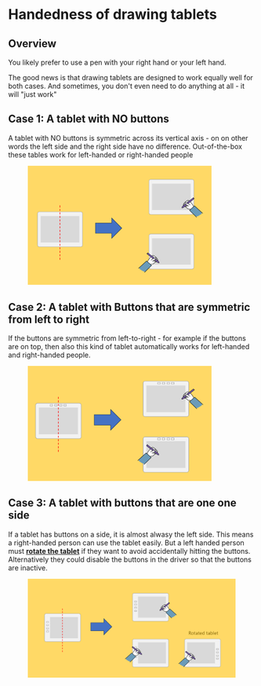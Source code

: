 # Handedness of drawing tablets



## Overview

You likely prefer to use a pen with your right hand or your left hand.

The good news is that drawing tablets are designed to work equally well for both cases. And sometimes, you don't even need to do anything at all - it will "just work"

## Case 1: A tablet with NO buttons

A tablet with NO buttons is symmetric across its vertical axis - on on other words the left side and the right side have no difference. Out-of-the-box these tables work for left-handed or right-handed people

<div align="left">

<figure><img src="../../.gitbook/assets/image (411).png" alt="" width="375"><figcaption></figcaption></figure>

</div>

## Case 2: A tablet with Buttons that are symmetric from left to right

If the buttons are symmetric from left-to-right - for example if the buttons are on top, then also this kind of tablet automatically works for left-handed and right-handed people.&#x20;

<div align="left">

<figure><img src="../../.gitbook/assets/image (412).png" alt="" width="375"><figcaption></figcaption></figure>

</div>

## Case 3: A tablet with buttons that are one one side&#x20;

If a tablet has buttons on a side, it is almost alwasy the left side. This means a right-handed person can use the tablet easily. But a left handed person must [**rotate the tablet**](rotating-a-drawing-tablet.md) if they want to avoid accidentally hitting the buttons. Alternatively they could disable the buttons in the driver so that the buttons are inactive.

<div align="left">

<figure><img src="../../.gitbook/assets/image (413).png" alt="" width="563"><figcaption></figcaption></figure>

</div>

